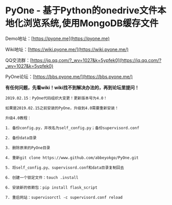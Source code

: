 # PyOne - 基于Python的onedrive文件本地化浏览系统,使用MongoDB缓存文件

Demo地址：[https://pyone.me](https://pyone.me)

Wiki地址：[https://wiki.pyone.me/](https://wiki.pyone.me/)

QQ交流群：[https://jq.qq.com/?_wv=1027&k=5ypfek0](https://jq.qq.com/?_wv=1027&k=5ypfek0)

PyOne论坛：[https://bbs.pyone.me/](https://bbs.pyone.me/)

**有任何问题，先看wiki！wiki找不到解决办法的，再到论坛里提问！**


```
2019.02.15：PyOne代码组织大变更！更新版本号为4.0！

如果是2019.02.15之前安装的PyOne，升级到4.0需要重新安装！

升级4.0教程：

1. 备份config.py，并改名为self_config.py；备份supervisord.conf

2. 备份data目录

3. 删除原来的PyOne目录

4. 重新git clone https://www.github.com/abbeyokgo/PyOne.git

5. 将self_config.py、supervisord.conf和data目录复制回去

6. 创建一个锁定文件：touch .install

6. 安装新的依赖包：pip install flask_script

7. 重启网站：supervisorctl -c supervisord.conf reload
```
